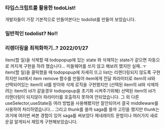 ### 타입스크립트를 활용한 todoList!
개발자들이 가장 기본적으로 만들어본다는 todolist를 만들어 보았습니다.

### 일반적인 todolist? No!!


### 리렌더링을 최적화하기..?  2022/01/27
item(할 일)을 삭제할 때 todopopup에 있는 state 와 삭제하는 state가 같으면 자동으로 꺼지게 구현을 하려 했습니다... 미들웨어를 쓰지 않고 해보려 했지만 실패..ㅜ<br />     item(할 일)을 클릭했을 때 todopopup에 자세히 뜨고 list는 리렌더링되지 않도록 구현<br />     하지만 list에서 item remove 함수를 만들어 item에게 전달 파라미터로 item의 id와 선택되어있는 item의 id를 받아와 삭제 로직을 구현했지만 (선택된 item의 id와 삭제하려는 item의 id가 같을경우 todopopup을 초기화 시켜주기위해) 선택된 item의 id가 리랜더링이 되지않아 파라미터를 호출하지 못하여 안되었습니다. 그 외 다른 useSelector,useState등 여러 방법을 사용해봤지만 잘안되어서 결국 middleware를 사용하여 처리하였습니다...    그리고 thunk를 쓸까 saga를 쓸까 고민을 했지만 thunk는 과거에 여러번 써본 경험이 있어 saga를 써보았다 제네레이트 문법이나 여러가지 새로운걸 알게되서 재밌게 구현해보았습니다.



